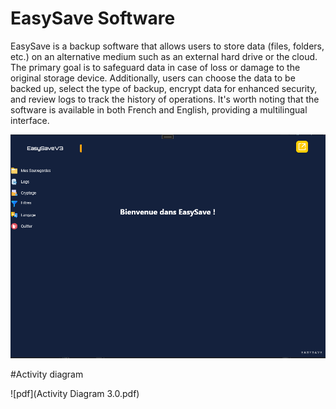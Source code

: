 # EasySave Software

EasySave is a backup software that allows users to store data (files, folders, etc.) on an alternative medium such as an external hard drive or the cloud. The primary goal is to safeguard data in case of loss or damage to the original storage device. Additionally, users can choose the data to be backed up, select the type of backup, encrypt data for enhanced security, and review logs to track the history of operations. It's worth noting that the software is available in both French and English, providing a multilingual interface.

![image](EasySaveMenuForReadme.png)

#Activity diagram

![pdf](Activity Diagram 3.0.pdf)
